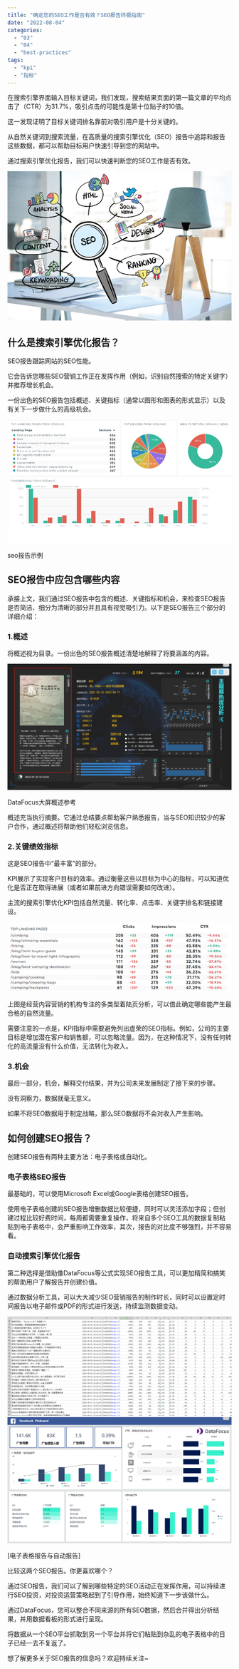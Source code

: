 ```yaml
---
title: "确定您的SEO工作是否有效？SEO报告终极指南"
date: "2022-08-04"
categories: 
  - "03"
  - "04"
  - "best-practices"
tags: 
  - "kpi"
  - "指标"
---
```


在搜索引擎界面输入目标关键词，我们发现，搜索结果页面的第一篇文章的平均点击了（CTR）为31.7%，吸引点击的可能性是第十位贴子的10倍。

这一发现证明了目标关键词排名靠前对吸引用户是十分关键的。

从自然关键词到搜索流量，在高质量的搜索引擎优化（SEO）报告中追踪和报告这些数据，都可以帮助目标用户快速引导到您的网站中。

通过搜索引擎优化报告，我们可以快速判断您的SEO工作是否有效。

![SEO02.png](images/1659623078-seo02-png.png)

## **什么是搜索引擎优化报告？**

SEO报告跟踪网站的SEO性能。

它会告诉您哪些SEO营销工作正在发挥作用（例如，识别自然搜索的特定关键字）并推荐增长机会。

一份出色的SEO报告包括概述、关键指标（通常以图形和图表的形式显示）以及有关下一步做什么的高级机会。

![SEO大屏.png](images/1659623089-seo-png.png)

seo报告示例

## **SEO报告中应包含哪些内容**

承接上文，我们通过SEO报告中包含的概述、关键指标和机会，来检查SEO报告是否简洁、细分为清晰的部分并且具有视觉吸引力。以下是SEO报告三个部分的详细介绍：

### **1.概述**

将概述视为目录。一份出色的SEO报告概述清楚地解释了将要涵盖的内容。

![概述参考.png](images/1659623098-png.png)

DataFocus大屏概述参考

概述充当执行摘要。它通过总结要点帮助客户熟悉报告，当与SEO知识较少的客户合作，通过概述将帮助他们轻松浏览信息。

### **2.关键绩效指标**

这是SEO报告中“最丰富”的部分。

KPI展示了实现客户目标的效率。通过衡量这些以目标为中心的指标，可以知道优化是否正在取得进展（或者如果前进方向错误需要如何改进）。

主流的搜索引擎优化KPI包括自然流量、转化率、点击率、关键字排名和链接建设。

![SEO的KPI.png](images/1659623123-seokpi-png.png)

上图是经营内容营销的机构专注的多类型着陆页分析，可以借此确定哪些能产生最合格的自然流量。

需要注意的一点是，KPI指标中需要避免列出虚荣的SEO指标。例如，公司的主要目标是增加潜在客户和销售额，可以忽略流量。因为，在这种情况下，没有任何转化的高流量没有什么价值，无法转化为收入。

### **3.机会**

最后一部分，机会，解释交付结果，并为公司未来发展制定了接下来的步骤。

没有洞察力，数据就毫无意义。

如果不将SEO数据用于制定战略，那么SEO数据将不会对收入产生影响。

## **如何创建SEO报告？**

创建SEO报告有两种主要方法：电子表格或自动化。

### **电子表格SEO报告**

最基础的，可以使用Microsoft Excel或Google表格创建SEO报告。

使用电子表格创建的SEO报告增删数据比较便捷，同时可以灵活添加字段；但创建过程比较好费时间，每周都需要重复操作，将来自多个SEO工具的数据复制粘贴到电子表格中，会严重影响工作效率，其次，报告的对比度不够强烈，并不容易看。

### **自动搜索引擎优化报告**

第二种选择是借助像DataFocus等公式实现SEO报告工具，可以更加精简和搞笑的帮助用户了解报告并创建价值。

通过数据分析工具，可以大大减少SEO营销报告的制作时长，同时可以设置定时间报告以电子邮件或PDF的形式进行发送，持续监测数据变动。

![SEO数据.png](images/1659623126-seo-png.png) ![03Facebook广告大屏.png](images/1659623136-03facebook-png.png)

\[电子表格报告与自动报告\]

比较这两个SEO报告。你更喜欢哪个？

通过SEO报告，我们可以了解到哪些特定的SEO活动正在发挥作用，可以持续进行SEO投资，对投资运营策略起到了引导作用，始终知道下一步该做什么。

通过DataFocus，您可以整合不同来源的所有SEO数据，然后合并得出分析结果，并用数据看板的形式进行呈现。

将数据从一个SEO平台抓取到另一个平台并将它们粘贴到杂乱的电子表格中的日子已经一去不复返了。

想了解更多关于SEO报告的信息吗？欢迎持续关注~
